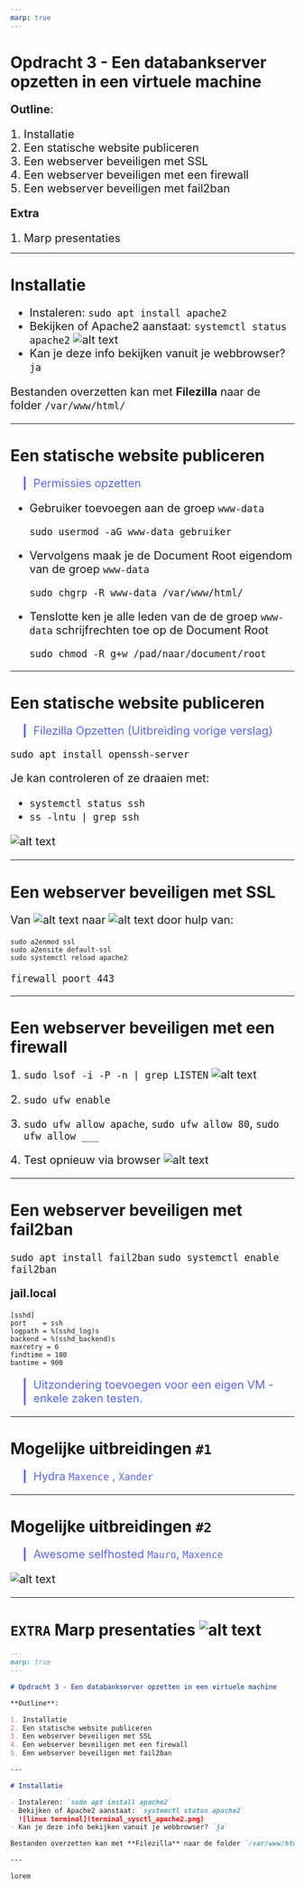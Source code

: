 ```yaml
---
marp: true
---
```


<style>
    p, ul, li {font-size: 20px;}
    a{color:grey; text-decoration:underline;}
    a:hover{color:#eee;}
    section{justify-content:flex-start;}blockquote{
      color: #5865f2;
      border-left: 0.25em solid #5865f2;
   }
</style>

# Opdracht 3 - Een databankserver opzetten in een virtuele machine

**Outline**:

1. Installatie
2. Een statische website publiceren
3. Een webserver beveiligen met SSL
4. Een webserver beveiligen met een firewall
5. Een webserver beveiligen met fail2ban

**Extra**

1. Marp presentaties

---

# Installatie

- Instaleren: `sudo apt install apache2`
- Bekijken of Apache2 aanstaat: `systemctl status apache2`
  ![alt text](image-2.png)
- Kan je deze info bekijken vanuit je webbrowser? `ja`

Bestanden overzetten kan met **Filezilla** naar de folder `/var/www/html/`

---

# Een statische website publiceren

> Permissies opzetten

- Gebruiker toevoegen aan de groep `www-data`
  ```
  sudo usermod -aG www-data gebruiker
  ```
- Vervolgens maak je de Document Root eigendom van de groep `www-data`
  ```
  sudo chgrp -R www-data /var/www/html/
  ```
- Tenslotte ken je alle leden van de de groep `www-data` schrijfrechten toe op de Document Root
  ```
  sudo chmod -R g+w /pad/naar/document/root
  ```

---

# Een statische website publiceren

> Filezilla Opzetten (Uitbreiding vorige verslag)

`sudo apt install openssh-server`

Je kan controleren of ze draaien met:

- `systemctl status ssh`
- `ss -lntu | grep ssh`

![alt text](<sftp___sera@192.168.56.20 - FileZilla 11_03_2024 14_09_40.png>)

---

# Een webserver beveiligen met SSL

Van ![alt text](image-4.png) naar ![alt text](image-6.png) door hulp van:

```
sudo a2enmod ssl
sudo a2ensite default-ssl
sudo systemctl reload apache2
```

`firewall poort 443`

---

# Een webserver beveiligen met een firewall

1. `sudo lsof -i -P -n | grep LISTEN`
   ![alt text](image-7.png)

2. `sudo ufw enable`
3. `sudo ufw allow apache`, `sudo ufw allow 80`, `sudo ufw allow ___`
4. Test opnieuw via browser
   ![alt text](image-6.png)

---

# Een webserver beveiligen met fail2ban

`sudo apt install fail2ban`
`sudo systemctl enable fail2ban`

**jail.local**

```
[sshd]
port    = ssh
logpath = %(sshd_log)s
backend = %(sshd_backend)s
maxretry = 6
findtime = 180
bantime = 900
```

> Uitzondering toevoegen voor een eigen VM - enkele zaken testen.

---

# Mogelijke uitbreidingen `#1`

> Hydra
> `Maxence` , `Xander`

---

# Mogelijke uitbreidingen `#2`

> Awesome selfhosted
> `Mauro`, `Maxence`

![alt text](image.png)

---

# `EXTRA` Marp presentaties ![alt text](image-1.png)

```md
---
marp: true
---

# Opdracht 3 - Een databankserver opzetten in een virtuele machine

**Outline**:

1. Installatie
2. Een statische website publiceren
3. Een webserver beveiligen met SSL
4. Een webserver beveiligen met een firewall
5. Een webserver beveiligen met fail2ban

---

# Installatie

- Instaleren: `sudo apt install apache2`
- Bekijken of Apache2 aanstaat: `systemctl status apache2`
  ![linux terminal](terminal_sysctl_apache2.png)
- Kan je deze info bekijken vanuit je webbrowser? `ja`

Bestanden overzetten kan met **Filezilla** naar de folder `/var/www/html/`

---

lorem
```
